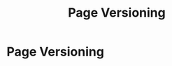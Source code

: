 ﻿---
uid: page-versioning
topic: page-versioning
locale: en
title: Page Versioning
dnneditions: DNN Platform, Evoq Content,Evoq Engage
dnnversion: 09.02.00
parent-topic: pages-templates
related-topics:
---

# Page Versioning
